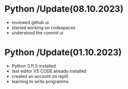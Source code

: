 # Python /Update(08.10.2023)
- reviewed github ui
- started working on codespaces
- understood the commit ui

# Python /Update(01.10.2023)
- Python 3.11.5 installed
- text editor VS CODE already installed
- created an account on replit
- learning to write programms

